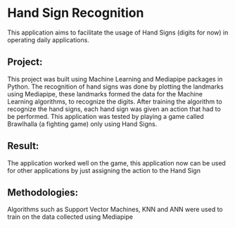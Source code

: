 # Hand Sign Recognition
This application aims to facilitate the usage of Hand Signs (digits for now) in operating daily applications.

## Project:
This project was built using Machine Learning and Mediapipe packages in Python. The recognition of hand signs was done by plotting the landmarks using Mediapipe, these landmarks formed the data for the Machine Learning algorithms, to recognize the digits.
After training the algorithm to recognize the hand signs, each hand sign was given an action that had to be performed. This application was tested by playing a game called Brawlhalla (a fighting game) only using Hand Signs.

## Result:
The application worked well on the game, this application now can be used for other applications by just assigning the action to the Hand Sign

## Methodologies:
Algorithms such as Support Vector Machines, KNN and ANN were used to train on the data collected using Mediapipe


